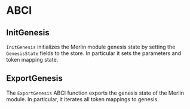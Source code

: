 <!--
order: 5
-->

# ABCI

## InitGenesis

`InitGenesis` initializes the Merlin module genesis state by setting the `GenesisState` fields to the
store. In particular it sets the parameters and token mapping state.

## ExportGenesis

The `ExportGenesis` ABCI function exports the genesis state of the Merlin module. In particular, it
iterates all token mappings to genesis.
